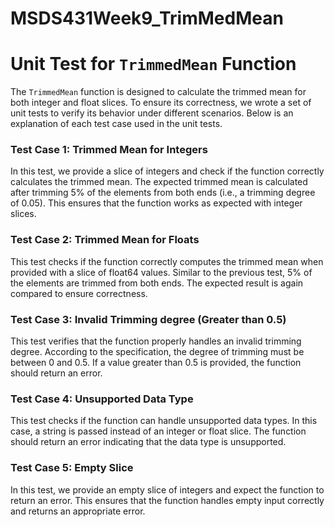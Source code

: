 # MSDS431Week9_TrimMedMean

# Unit Test for `TrimmedMean` Function

The `TrimmedMean` function is designed to calculate the trimmed mean for both integer and float slices. To ensure its correctness, we wrote a set of unit tests to verify its behavior under different scenarios. Below is an explanation of each test case used in the unit tests.

### Test Case 1: Trimmed Mean for Integers
In this test, we provide a slice of integers and check if the function correctly calculates the trimmed mean. The expected trimmed mean is calculated after trimming 5% of the elements from both ends (i.e., a trimming degree of 0.05). This ensures that the function works as expected with integer slices.

### Test Case 2: Trimmed Mean for Floats
This test checks if the function correctly computes the trimmed mean when provided with a slice of float64 values. Similar to the previous test, 5% of the elements are trimmed from both ends. The expected result is again compared to ensure correctness.

### Test Case 3: Invalid Trimming degree (Greater than 0.5)
This test verifies that the function properly handles an invalid trimming degree. According to the specification, the degree of trimming must be between 0 and 0.5. If a value greater than 0.5 is provided, the function should return an error.

### Test Case 4: Unsupported Data Type
This test checks if the function can handle unsupported data types. In this case, a string is passed instead of an integer or float slice. The function should return an error indicating that the data type is unsupported.

### Test Case 5: Empty Slice
In this test, we provide an empty slice of integers and expect the function to return an error. This ensures that the function handles empty input correctly and returns an appropriate error.
